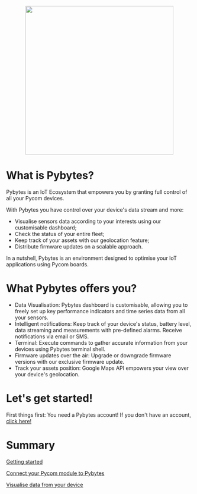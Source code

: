 <p align="center"><img src ="../../img/pybytes/pybytesLogo.png" width="400"></p>

# What is Pybytes?
Pybytes is an IoT Ecosystem that empowers you by granting full control of all your Pycom devices.

With Pybytes you have control over your device's data stream and more:
- Visualise sensors data according to your interests using our customisable dashboard;
- Check the status of your entire fleet;
- Keep track of your assets with our geolocation feature;
- Distribute firmware updates on a scalable approach.

In a nutshell, Pybytes is an environment designed to optimise your IoT applications using Pycom boards.

# What Pybytes offers you?
- Data Visualisation: Pybytes dashboard is customisable, allowing you to freely set up key performance indicators and time series data from all your sensors.
- Intelligent notifications: Keep track of your device's status, battery level, data streaming and measurements with pre-defined alarms. Receive notifications via email or SMS.
- Terminal: Execute commands to gather accurate information from your devices using Pybytes terminal shell.
- Firmware updates over the air: Upgrade or downgrade firmware versions with our exclusive firmware update.
- Track your assets position: Google Maps API empowers your view over your device's geolocation.

# Let's get started!
First things first: You need a Pybytes account!
If you don't have an account, [click here!](../pybytes/2_getstarted/intro.md)

# Summary
[Getting started](started/intro.md)

[Connect your Pycom module to Pybytes](connect/intro.md)

[Visualise data from your device](dashboard/intro.md)
